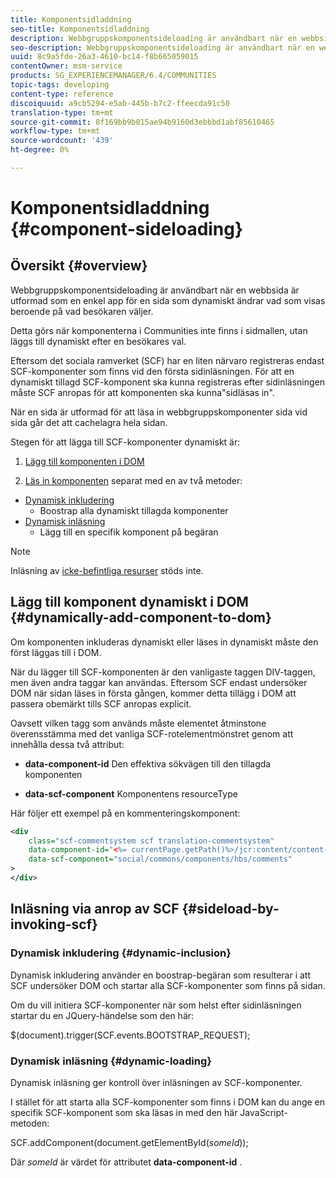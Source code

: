 ```yaml
---
title: Komponentsidladdning
seo-title: Komponentsidladdning
description: Webbgruppskomponentsideloading är användbart när en webbsida är utformad som en enkel enkelsidig app som dynamiskt ändrar vad som visas beroende på vad som valts av webbplatsbesökaren
seo-description: Webbgruppskomponentsideloading är användbart när en webbsida är utformad som en enkel enkelsidig app som dynamiskt ändrar vad som visas beroende på vad som valts av webbplatsbesökaren
uuid: 8c9a5fde-26a3-4610-bc14-f8b665059015
contentOwner: msm-service
products: SG_EXPERIENCEMANAGER/6.4/COMMUNITIES
topic-tags: developing
content-type: reference
discoiquuid: a9cb5294-e5ab-445b-b7c2-ffeecda91c50
translation-type: tm+mt
source-git-commit: 8f169bb9b015ae94b9160d3ebbbd1abf85610465
workflow-type: tm+mt
source-wordcount: '439'
ht-degree: 0%

---
```



# Komponentsidladdning {#component-sideloading}

## Översikt {#overview}

Webbgruppskomponentsideloading är användbart när en webbsida är utformad som en enkel app för en sida som dynamiskt ändrar vad som visas beroende på vad besökaren väljer.

Detta görs när komponenterna i Communities inte finns i sidmallen, utan läggs till dynamiskt efter en besökares val.

Eftersom det sociala ramverket (SCF) har en liten närvaro registreras endast SCF-komponenter som finns vid den första sidinläsningen. För att en dynamiskt tillagd SCF-komponent ska kunna registreras efter sidinläsningen måste SCF anropas för att komponenten ska kunna&quot;sidläsas in&quot;.

När en sida är utformad för att läsa in webbgruppskomponenter sida vid sida går det att cachelagra hela sidan.

Stegen för att lägga till SCF-komponenter dynamiskt är:

1. [Lägg till komponenten i DOM](#dynamically-add-component-to-dom)

1. [Läs in komponenten](#sideload-by-invoking-scf) separat med en av två metoder:

* [Dynamisk inkludering](#dynamic-inclusion)
   * Boostrap alla dynamiskt tillagda komponenter
* [Dynamisk inläsning](#dynamic-loading)
   * Lägg till en specifik komponent på begäran

>[!NOTE]
>
>Inläsning av [icke-befintliga resurser](scf.md#add-or-include-a-communities-component) stöds inte.

## Lägg till komponent dynamiskt i DOM {#dynamically-add-component-to-dom}

Om komponenten inkluderas dynamiskt eller läses in dynamiskt måste den först läggas till i DOM.

När du lägger till SCF-komponenten är den vanligaste taggen DIV-taggen, men även andra taggar kan användas. Eftersom SCF endast undersöker DOM när sidan läses in första gången, kommer detta tillägg i DOM att passera obemärkt tills SCF anropas explicit.

Oavsett vilken tagg som används måste elementet åtminstone överensstämma med det vanliga SCF-rotelementmönstret genom att innehålla dessa två attribut:

* **data-component-id** Den effektiva sökvägen till den tillagda komponenten

* **data-scf-component** Komponentens resourceType

Här följer ett exempel på en kommenteringskomponent:

```xml
<div
    class="scf-commentsystem scf translation-commentsystem" 
    data-component-id="<%= currentPage.getPath()%>/jcr:content/content-left/comments"
    data-scf-component="social/commons/components/hbs/comments"
>
</div>
```

## Inläsning via anrop av SCF {#sideload-by-invoking-scf}

### Dynamisk inkludering {#dynamic-inclusion}

Dynamisk inkludering använder en boostrap-begäran som resulterar i att SCF undersöker DOM och startar alla SCF-komponenter som finns på sidan.

Om du vill initiera SCF-komponenter när som helst efter sidinläsningen startar du en JQuery-händelse som den här:

$(document).trigger(SCF.events.BOOTSTRAP_REQUEST);

### Dynamisk inläsning {#dynamic-loading}

Dynamisk inläsning ger kontroll över inläsningen av SCF-komponenter.

I stället för att starta alla SCF-komponenter som finns i DOM kan du ange en specifik SCF-komponent som ska läsas in med den här JavaScript-metoden:

SCF.addComponent(document.getElementById(*someId*));

Där *someId* är värdet för attributet **data-component-id** .
